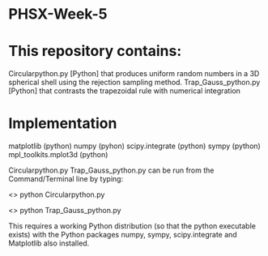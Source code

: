 # PHSX-Week-5

# This repository contains:

Circularpython.py [Python] that produces uniform random numbers in a  3D spherical shell using the rejection sampling method.
Trap_Gauss_python.py [Python] that contrasts the trapezoidal rule with numerical integration


# Implementation


matplotlib (python)
numpy (pyhon)
scipy.integrate (python)
sympy (python)
mpl_toolkits.mplot3d (python)


Circularpython.py
Trap_Gauss_python.py
can be run from the Command/Terminal line by typing:

<> python Circularpython.py 

<> python Trap_Gauss_python.py

This requires a working Python distribution (so that the python executable exists) with the Python packages numpy, sympy, scipy.integrate and Matplotlib also installed.
